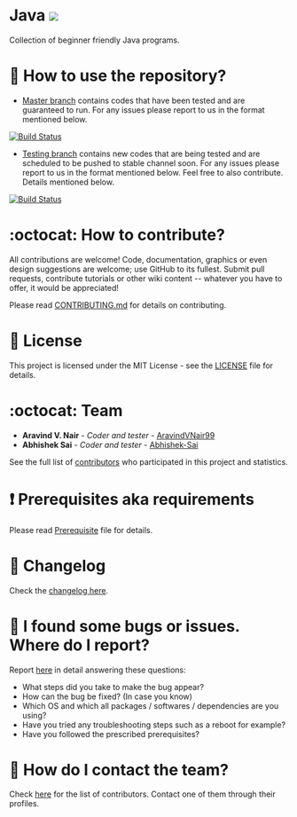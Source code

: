 # Java ![](https://komarev.com/ghpvc/?username=AravindVNair99&label=Views)

Collection of beginner friendly Java programs.

# :book: How to use the repository?

* [Master branch](https://github.com/aravindvnair99/Java/tree/master/Source%20Codes) contains codes that have been tested and are guaranteed to run. For any issues please report to us in the format mentioned below.

[![Build Status](https://travis-ci.com/aravindvnair99/Java.svg?branch=master)](https://travis-ci.com/aravindvnair99/Java)

* [Testing branch](https://github.com/aravindvnair99/Java/tree/testing/Source%20Codes) contains new codes that are being tested and are scheduled to be pushed to stable channel soon. For any issues please report to us in the format mentioned below. Feel free to also contribute. Details mentioned below.

[![Build Status](https://travis-ci.com/aravindvnair99/Java.svg?branch=testing)](https://travis-ci.com/aravindvnair99/Java)

# :octocat: How to contribute?

All contributions are welcome! Code, documentation, graphics or even design suggestions are welcome; use GitHub to its fullest. Submit pull requests, contribute tutorials or other wiki content -- whatever you have to offer, it would be appreciated!

Please read [CONTRIBUTING.md](CONTRIBUTING.md) for details on contributing.

# :scroll: License

This project is licensed under the MIT License - see the [LICENSE](LICENSE) file for details.

# :octocat: Team

* **Aravind V. Nair** - *Coder and tester* - [AravindVNair99](https://github.com/aravindvnair99)
* **Abhishek Sai** - *Coder and tester* - [Abhishek-Sai](https://github.com/Abhishek-Sai)

See the full list of [contributors](https://github.com/aravindvnair99/Java/graphs/contributors) who participated in this project and statistics.

# :heavy_exclamation_mark: Prerequisites aka requirements

Please read [Prerequisite](Prerequisite.md) file for details.

# :scroll: Changelog

Check the [changelog here](https://github.com/aravindvnair99/Java/commits/master).

# :scroll: I found some bugs or issues. Where do I report?

Report [here](https://github.com/aravindvnair99/Java/issues/new) in detail answering these questions:

* What steps did you take to make the bug appear?
* How can the bug be fixed? (In case you know)
* Which OS and which all packages / softwares / dependencies are you using?
* Have you tried any troubleshooting steps such as a reboot for example?
* Have you followed the prescribed prerequisites?

# :scroll: How do I contact the team?

Check [here](https://github.com/aravindvnair99/Java/graphs/contributors) for the list of contributors. Contact one of them through their profiles.
